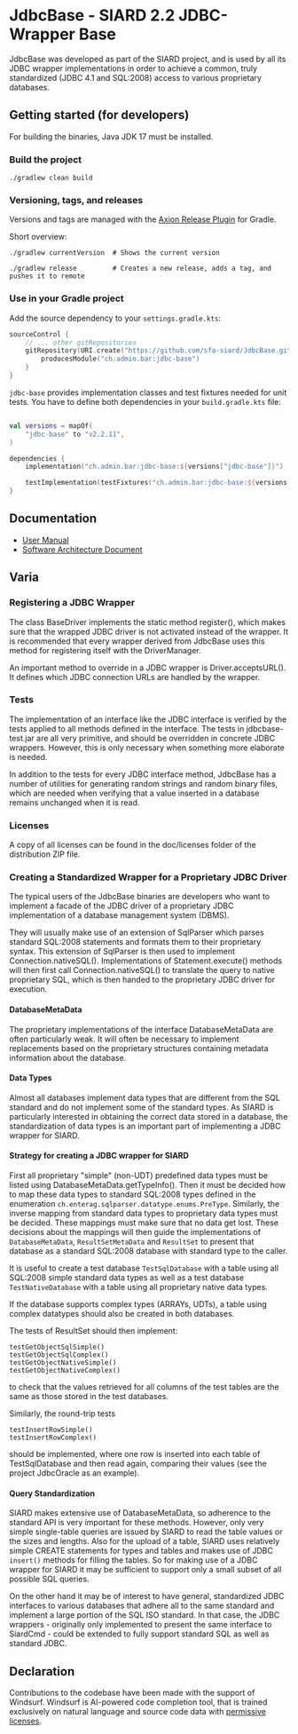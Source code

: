 # JdbcBase - SIARD 2.2 JDBC-Wrapper Base
JdbcBase was developed as part of the SIARD project, and is used by all its JDBC wrapper implementations in order to achieve a common, truly standardized (JDBC 4.1 and SQL:2008) access to various proprietary databases.

## Getting started (for developers)
For building the binaries, Java JDK 17 must be installed.

### Build the project
```shell
./gradlew clean build
```

### Versioning, tags, and releases
Versions and tags are managed with the [Axion Release Plugin](https://github.com/allegro/axion-release-plugin) for Gradle.

Short overview:
```shell
./gradlew currentVersion  # Shows the current version

./gradlew release         # Creates a new release, adds a tag, and pushes it to remote
```

### Use in your Gradle project
Add the source dependency to your `settings.gradle.kts`:
```kotlin
sourceControl {
    // ... other gitRepositories
    gitRepository(URI.create("https://github.com/sfa-siard/JdbcBase.git")) {
        producesModule("ch.admin.bar:jdbc-base")
    }
}
```

`jdbc-base` provides implementation classes and test fixtures needed for unit tests. You have to define both dependencies in your `build.gradle.kts` file:

```kotlin

val versions = mapOf(
    "jdbc-base" to "v2.2.11",
)

dependencies {
    implementation("ch.admin.bar:jdbc-base:${versions["jdbc-base"]}")

    testImplementation(testFixtures("ch.admin.bar:jdbc-base:${versions["jdbc-base"]}"))
}
```

## Documentation
- [User Manual](https://github.com/sfa-siard/siard-suite/blob/main/docs/user-manual/en/user-manual.adoc)
- [Software Architecture Document](https://github.com/sfa-siard/siard-suite/blob/main/docs/sad/sad.adoc)
 
## Varia
### Registering a JDBC Wrapper
The class BaseDriver implements the static method register(), which makes sure that the wrapped JDBC driver is not activated instead of the wrapper. It is recommended that every wrapper derived from JdbcBase uses this method for registering itself with the DriverManager.

An important method to override in a JDBC wrapper is Driver.acceptsURL(). It defines which JDBC connection URLs are handled by the wrapper.

### Tests
The implementation of an interface like the JDBC interface is verified by the tests applied to all methods defined in the interface. The tests in jdbcbase-test.jar are all very primitive, and should be overridden in concrete JDBC wrappers. However, this is only necessary when something more elaborate is needed.

In addition to the tests for every JDBC interface method, JdbcBase has a number of utilities for generating random strings and random binary files, which are needed when verifying that a value inserted in a database remains unchanged when it is read.

### Licenses
A copy of all licenses can be found in the doc/licenses folder of the distribution ZIP file. 

### Creating a Standardized Wrapper for a Proprietary JDBC Driver
The typical users of the JdbcBase binaries are developers who want to implement a facade of the JDBC driver of a proprietary JDBC implementation of a database management system (DBMS).

They will usually make use of an extension of SqlParser which parses standard SQL:2008 statements and formats them to their proprietary syntax. This extension of SqlParser is then used to implement Connection.nativeSQL(). Implementations of Statement.execute() methods will then first call Connection.nativeSQL() to translate the query to native proprietary SQL, which is then handed to the proprietary JDBC driver for execution.

#### DatabaseMetaData
The proprietary implementations of the interface DatabaseMetaData are often particularly weak. It will often be necessary to implement replacements based on the proprietary structures containing metadata information about the database.

#### Data Types
Almost all databases implement data types that are different from the SQL standard and do not implement some of the standard types. As SIARD is particularly interested in obtaining the correct data stored in a database, the standardization of data types is an important part of implementing a JDBC wrapper for SIARD.

#### Strategy for creating a JDBC wrapper for SIARD
First all proprietary "simple" (non-UDT) predefined data types must be listed using DatabaseMetaData.getTypeInfo(). Then it must be decided how to map these data types to standard SQL:2008 types defined in the enumeration `ch.enterag.sqlparser.datatype.enums.PreType`. Similarly, the inverse mapping from standard data types to proprietary data types must be decided. These mappings must make sure that no data get lost. These decisions about the mappings will then guide the implementations of `DatabaseMetaData`, `ResultSetMetaData` and `ResultSet` to present that database as a standard SQL:2008 database with standard type to the caller.

It is useful to create a test database `TestSqlDatabase` with a table using all SQL:2008 simple standard data types as well as a test database `TestNativeDatabase` with a table using all proprietary native data types.

If the database supports complex types (ARRAYs, UDTs), a table using complex datatypes should also be created in both databases.

The tests of ResultSet should then implement:

`testGetObjectSqlSimple()`  
`testGetObjectSqlComplex()`  
`testGetObjectNativeSimple()`  
`testGetObjectNativeComplex()`  

to check that the values retrieved for all columns of the test tables are the same as those stored in the test databases.

Similarly, the round-trip tests

`testInsertRowSimple()`  
`testInsertRowComplex()`  

should be implemented, where one row is inserted into each table of TestSqlDatabase and then read again, comparing their values (see the project JdbcOracle as an example).

#### Query Standardization
SIARD makes extensive use of DatabaseMetaData, so adherence to the standard API is very important for these methods. However, only very simple single-table queries are issued by SIARD to read the table values or the sizes and lengths. Also for the upload of a table, SIARD uses relatively simple CREATE statements for types and tables and makes use of JDBC `insert()` methods for filling the tables. So for making use of a JDBC wrapper for SIARD it may be sufficient to support only a small subset of all possible SQL queries.

On the other hand it may be of interest to have general, standardized JDBC interfaces to various databases that adhere all to the same standard and implement a large portion of the SQL ISO standard. In that case, the JDBC wrappers - originally only implemented to present the same interface to SiardCmd - could be extended to fully support standard SQL as well as standard JDBC.

## Declaration
Contributions to the codebase have been made with the support of Windsurf. Windsurf is AI-powered code completion tool, that is trained exclusively on natural language and source code data with [permissive licenses](https://windsurf.com/blog/copilot-trains-on-gpl-codeium-does-not). 

